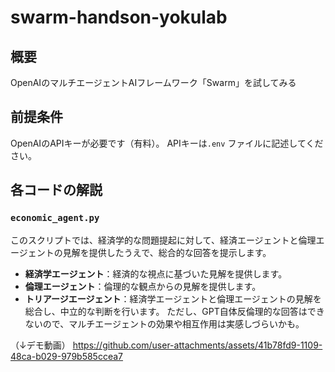 # swarm-handson-yokulab

## 概要
OpenAIのマルチエージェントAIフレームワーク「Swarm」を試してみる

## 前提条件
OpenAIのAPIキーが必要です（有料）。
APIキーは`.env` ファイルに記述してください。

## 各コードの解説

### `economic_agent.py`
このスクリプトでは、経済学的な問題提起に対して、経済エージェントと倫理エージェントの見解を提供したうえで、総合的な回答を提示します。
- **経済学エージェント**：経済的な視点に基づいた見解を提供します。
- **倫理エージェント**：倫理的な観点からの見解を提供します。
- **トリアージエージェント**：経済学エージェントと倫理エージェントの見解を総合し、中立的な判断を行います。
ただし、GPT自体反倫理的な回答はできないので、マルチエージェントの効果や相互作用は実感しづらいかも。

（↓デモ動画）
https://github.com/user-attachments/assets/41b78fd9-1109-48ca-b029-979b585ccea7

